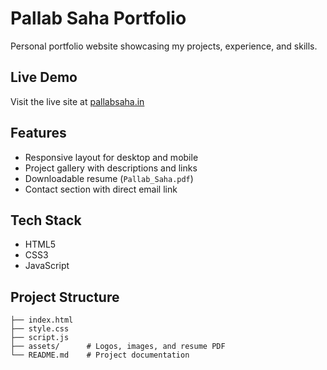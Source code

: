 # Pallab Saha Portfolio

Personal portfolio website showcasing my projects, experience, and skills.

## Live Demo

Visit the live site at [pallabsaha.in](https://pallabsaha.in/)

## Features

- Responsive layout for desktop and mobile
- Project gallery with descriptions and links
- Downloadable resume (`Pallab_Saha.pdf`)
- Contact section with direct email link

## Tech Stack

- HTML5
- CSS3
- JavaScript

## Project Structure

```
├── index.html
├── style.css
├── script.js
├── assets/      # Logos, images, and resume PDF
└── README.md    # Project documentation
```
